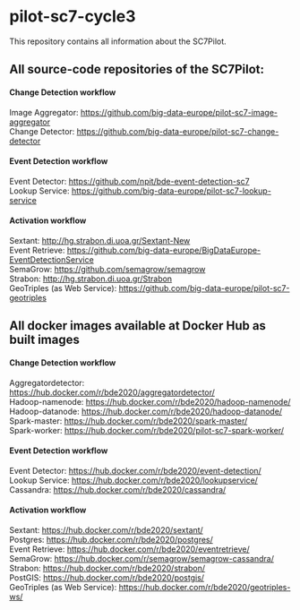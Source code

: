 # pilot-sc7-cycle3
This repository contains all information about the SC7Pilot.

## All source-code repositories of the SC7Pilot:

#### Change Detection workflow
Image Aggregator: https://github.com/big-data-europe/pilot-sc7-image-aggregator  
Change Detector: https://github.com/big-data-europe/pilot-sc7-change-detector

#### Event Detection workflow
Event Detector: https://github.com/npit/bde-event-detection-sc7  
Lookup Service: https://github.com/big-data-europe/pilot-sc7-lookup-service

#### Activation workflow
Sextant:  http://hg.strabon.di.uoa.gr/Sextant-New  
Event Retrieve: https://github.com/big-data-europe/BigDataEurope-EventDetectionService  
SemaGrow: https://github.com/semagrow/semagrow  
Strabon: http://hg.strabon.di.uoa.gr/Strabon  
GeoTriples (as Web Service): https://github.com/big-data-europe/pilot-sc7-geotriples


## All docker images available at Docker Hub as built images

#### Change Detection workflow
Aggregatordetector: https://hub.docker.com/r/bde2020/aggregatordetector/  
Hadoop-namenode: https://hub.docker.com/r/bde2020/hadoop-namenode/  
Hadoop-datanode: https://hub.docker.com/r/bde2020/hadoop-datanode/  
Spark-master: https://hub.docker.com/r/bde2020/spark-master/  
Spark-worker: https://hub.docker.com/r/bde2020/pilot-sc7-spark-worker/

#### Event Detection workflow
Event Detector: https://hub.docker.com/r/bde2020/event-detection/  
Lookup Service: https://hub.docker.com/r/bde2020/lookupservice/  
Cassandra: https://hub.docker.com/r/bde2020/cassandra/  

#### Activation workflow
Sextant: https://hub.docker.com/r/bde2020/sextant/  
Postgres: https://hub.docker.com/r/bde2020/postgres/  
Event Retrieve: https://hub.docker.com/r/bde2020/eventretrieve/  
SemaGrow: https://hub.docker.com/r/semagrow/semagrow-cassandra/  
Strabon: https://hub.docker.com/r/bde2020/strabon/  
PostGIS: https://hub.docker.com/r/bde2020/postgis/  
GeoTriples (as Web Service): https://hub.docker.com/r/bde2020/geotriples-ws/  
